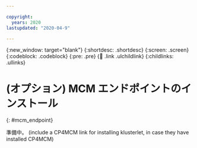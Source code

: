 ```yaml
---

copyright:
  years: 2020
lastupdated: "2020-04-9"

---
```


{:new_window: target="blank"}
{:shortdesc: .shortdesc}
{:screen: .screen}
{:codeblock: .codeblock}
{:pre: .pre}
{:child: .link .ulchildlink}
{:childlinks: .ullinks}

# (オプション) MCM エンドポイントのインストール
{: #mcm_endpoint}

準備中。 (include a CP4MCM link for installing klusterlet, in case they have installed CP4MCM) 
